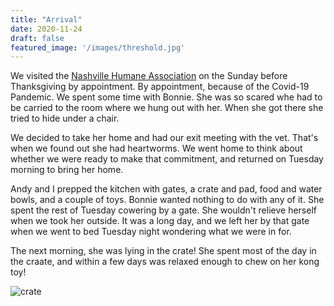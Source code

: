 ```yaml
---
title: "Arrival"
date: 2020-11-24
draft: false
featured_image: '/images/threshold.jpg'
---
```



We visited the [Nashville Humane Association](https://nashvillehumane.org/) on the Sunday before Thanksgiving by appointment. By appointment, because of the Covid-19 Pandemic. We spent some time with Bonnie. She was so scared whe had to be carried to the room where we hung out with her. When she got there she tried to hide under a chair.  

We decided to take her home and had our exit meeting with the vet. That's when we found out she had heartworms. We went home to think about whether we were ready to make that commitment, and returned on Tuesday morning to bring her home.  

Andy and I prepped the kitchen with gates, a crate and pad, food and water bowls, and a couple of toys. Bonnie wanted nothing to do with any of it. She spent the rest of Tuesday cowering by a gate. She wouldn't relieve herself when we took her outside. It was a long day, and we left her by that gate when we went to bed Tuesday night wondering what we were in for.  

The next morning, she was lying in the crate! She spent most of the day in the craate, and within a few days was relaxed enough to chew on her kong toy!  

![crate](/images/crate_bonnie.jpg)
